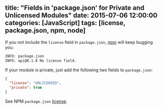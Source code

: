 title: "Fields in 'package.json' for Private and Unlicensed Modules"
date: 2015-07-06 12:00:00
categories: [JavaScript]
tags: [license, package.json, npm, node]
---

If you not include the `license` field in `package.json`, [npm] will keep bugging you:

```sh
INFO: package.json
INFO: api@0.1.8 No license field.
```

If your module is private, just add the following two fields to `package.json`:

```json
{
  "license": "UNLICENSED",
  "private": true
}
```

See NPM `package.json` [license].

[npm]: https://www.npmjs.com/
[license]: https://docs.npmjs.com/files/package.json#license